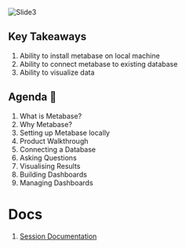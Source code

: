 ![Slide3](https://user-images.githubusercontent.com/80503666/132492044-d3f6257b-7739-4fe0-83b8-19c43e09f7a9.jpeg)

## Key Takeaways

1. Ability to install metabase on local machine
2. Ability to connect metabase to existing database
3. Ability to visualize data

## Agenda 📖
1. What is Metabase?
2. Why Metabase?
3. Setting up Metabase locally
4. Product Walkthrough
5. Connecting a Database
6. Asking Questions
7. Visualising Results
8. Building Dashboards
9. Managing Dashboards

# Docs
1. [Session Documentation](https://github.com/Samagra-Development/X-Series/blob/main/X3/SessionDoc.md)
